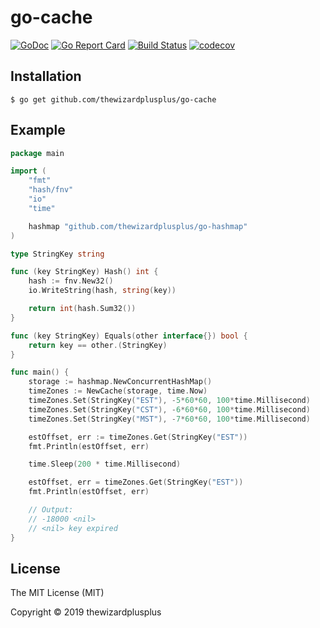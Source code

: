 # go-cache

[![GoDoc](https://godoc.org/github.com/thewizardplusplus/go-cache?status.svg)](https://godoc.org/github.com/thewizardplusplus/go-cache)
[![Go Report Card](https://goreportcard.com/badge/github.com/thewizardplusplus/go-cache)](https://goreportcard.com/report/github.com/thewizardplusplus/go-cache)
[![Build Status](https://travis-ci.org/thewizardplusplus/go-cache.svg?branch=master)](https://travis-ci.org/thewizardplusplus/go-cache)
[![codecov](https://codecov.io/gh/thewizardplusplus/go-cache/branch/master/graph/badge.svg)](https://codecov.io/gh/thewizardplusplus/go-cache)

## Installation

```
$ go get github.com/thewizardplusplus/go-cache
```

## Example

```go
package main

import (
	"fmt"
	"hash/fnv"
	"io"
	"time"

	hashmap "github.com/thewizardplusplus/go-hashmap"
)

type StringKey string

func (key StringKey) Hash() int {
	hash := fnv.New32()
	io.WriteString(hash, string(key))

	return int(hash.Sum32())
}

func (key StringKey) Equals(other interface{}) bool {
	return key == other.(StringKey)
}

func main() {
	storage := hashmap.NewConcurrentHashMap()
	timeZones := NewCache(storage, time.Now)
	timeZones.Set(StringKey("EST"), -5*60*60, 100*time.Millisecond)
	timeZones.Set(StringKey("CST"), -6*60*60, 100*time.Millisecond)
	timeZones.Set(StringKey("MST"), -7*60*60, 100*time.Millisecond)

	estOffset, err := timeZones.Get(StringKey("EST"))
	fmt.Println(estOffset, err)

	time.Sleep(200 * time.Millisecond)

	estOffset, err = timeZones.Get(StringKey("EST"))
	fmt.Println(estOffset, err)

	// Output:
	// -18000 <nil>
	// <nil> key expired
}
```

## License

The MIT License (MIT)

Copyright &copy; 2019 thewizardplusplus
